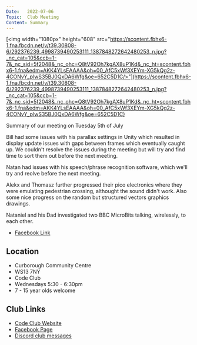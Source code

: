```yaml
---
Date:   2022-07-06
Topic:  Club Meeting
Content: Summary
---
```

[<img width="1080px" height="608" src="https://scontent.fbhx6-1.fna.fbcdn.net/v/t39.30808-6/292376239_4998739490253111_1387848272642480253_n.jpg?_nc_cat=105&ccb=1-7&_nc_sid=5f2048&_nc_ohc=Q8tV92Oh7kgAX8uP1Kd&_nc_ht=scontent.fbhx6-1.fna&edm=AKK4YLsEAAAA&oh=00_AfC5xWf3XEYm-XG5kQg2z-4CONvY_plwS35BJ0QxDA6Wfg&oe=652C5D1C/>"](https://scontent.fbhx6-1.fna.fbcdn.net/v/t39.30808-6/292376239_4998739490253111_1387848272642480253_n.jpg?_nc_cat=105&ccb=1-7&_nc_sid=5f2048&_nc_ohc=Q8tV92Oh7kgAX8uP1Kd&_nc_ht=scontent.fbhx6-1.fna&edm=AKK4YLsEAAAA&oh=00_AfC5xWf3XEYm-XG5kQg2z-4CONvY_plwS35BJ0QxDA6Wfg&oe=652C5D1C)

Summary of our meeting on Tuesday 5th of July

Bill had some issues with his parallax settings in Unity which resulted in display update issues with gaps between frames which eventually caught up. We couldn't resolve the issues during the meeting but will try and find time to sort them out before the next meeting.

Natan had issues with his speech/phrase recognition software, which we'll try and reolve before the next meeting.

Alekx and Thomasz further progressed their pico electronics where they were emulating pedestrian crossing, althought the sound didn't work. Also some nice progress on the random but structured vectors graphics drawings.

Nataniel and his Dad investigated two BBC MicroBits talking, wirelessly, to each other.

* [Facebook Link](https://www.facebook.com/1481985248595237/posts/4998740306919696/)

## Location

* Curborough Community Centre
* WS13 7NY
* Code Club
* Wednesdays 5:30 - 6:30pm
* 7 - 15 year olds welcome

## Club Links

* [Code Club Website](https://lichfield-code-club.github.io/)
* [Facebook Page](https://www.facebook.com/LichfieldCoders)
* [Discord club messages](https://discord.gg/szz6xGK)
